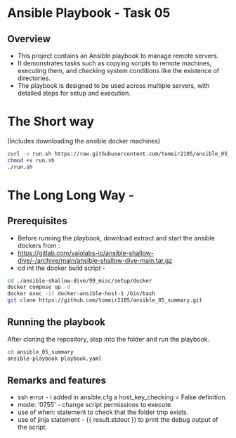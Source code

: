 # Ansible Playbook - Task 05

## Overview
- This project contains an Ansible playbook to manage remote servers. 
- It demonstrates tasks such as copying scripts to remote machines, executing them, and checking system conditions like the existence of 
  directories.
- The playbook is designed to be used across multiple servers, with detailed steps for setup and execution.

# The Short way 
(Includes downloading the ansible docker machines)
```bash
curl -o run.sh https://raw.githubusercontent.com/tomeir2105/ansible_05_summary/main/first_install/run.sh
chmod +x run.sh
./run.sh
```

# The Long Long Way -
## Prerequisites
- Before running the playbook, download extract and start the ansible dockers from :
- https://gitlab.com/vaiolabs-io/ansible-shallow-dive/-/archive/main/ansible-shallow-dive-main.tar.gz
- cd int the docker build script - 
```bash
cd ./ansible-shallow-dive/99_misc/setup/docker
docker compose up -d
docker exec -it docker-ansible-host-1 /bin/bash
git clone https://github.com/tomeir2105/ansible_05_summary.git
```  
## Running the playbook
After cloning the repository, step into the folder and run the playbook.
```bash
cd ansible_05_summary
ansible-playbook playbook.yaml
```
## Remarks and features
- ssh error - i added in ansible.cfg a host_key_checking = False definition.
- mode: '0755' - change script permissions to execute.
- use of when: statement to check that the folder tmp exists.
- use of jinja statement - {{ result.stdout }} to print the debug output of the script.


